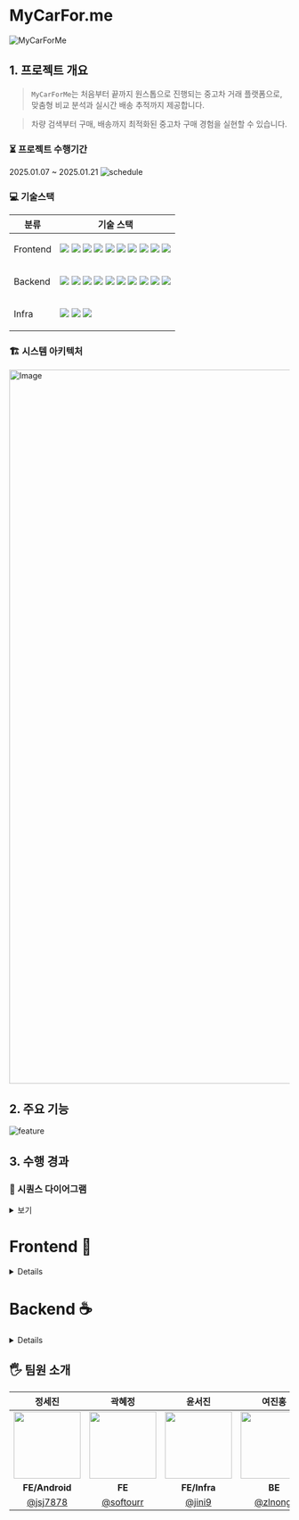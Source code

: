 # MyCarFor.me

 ![MyCarForMe](https://github.com/user-attachments/assets/8aa2938f-e22f-48aa-aaf3-59b44ce16b26)

## 1. 프로젝트 개요
> `MyCarForMe`는  처음부터 끝까지 원스톱으로 진행되는 중고차 거래 플랫폼으로,
 맞춤형 비교 분석과 실시간 배송 추적까지 제공합니다. 
 
 > 차량 검색부터 구매, 배송까지 최적화된 중고차 구매 경험을 실현할 수 있습니다.


### ⏳ 프로젝트 수행기간
2025.01.07 ~ 2025.01.21
![schedule](https://github.com/user-attachments/assets/2f927382-f940-4755-870e-0230c2be3d7f)

### 💻 기술스택
<table> <thead> <tr> <th>분류</th> <th>기술 스택</th> </tr> </thead> <tbody> <tr> <td> <p>Frontend</p> </td> <td> <img src="https://img.shields.io/badge/React 18.3.1-61DAFB?logo=react&logoColor=ffffff"> <img src="https://img.shields.io/badge/TypeScript-3178C6?logo=typescript&logoColor=ffffff"> <img src="https://img.shields.io/badge/Vite-646CFF?logo=vite&logoColor=ffffff"> <img src="https://img.shields.io/badge/pnpm-F69220?logo=pnpm&logoColor=ffffff"> <img src="https://img.shields.io/badge/Nginx-009639?logo=nginx&logoColor=ffffff"> <img src="https://img.shields.io/badge/Zustand-000000?logo=zustand&logoColor=ffffff"> <img src="https://img.shields.io/badge/React Query-FF4154?logo=react-query&logoColor=ffffff"> <img src="https://img.shields.io/badge/Chart.js-FF6384?logo=chart.js&logoColor=ffffff"> <img src="https://img.shields.io/badge/Android Studio-3DDC84?logo=android-studio&logoColor=ffffff"> <img src="https://img.shields.io/badge/Kotlin-7F52FF?logo=kotlin&logoColor=ffffff"> </td> </tr> <tr> <td> <p>Backend</p> </td> <td> <img src="https://img.shields.io/badge/Spring Boot 3.4.1-6DB33F?logo=springboot&logoColor=ffffff"> <img src="https://img.shields.io/badge/Spring Data JPA-6DB33F?logo=spring&logoColor=ffffff"> <img src="https://img.shields.io/badge/Spring Security-6DB33F?logo=springsecurity&logoColor=ffffff"> <img src="https://img.shields.io/badge/MySQL-4479A1?logo=mysql&logoColor=ffffff"> <img src="https://img.shields.io/badge/Keycloak-33A6E8?logo=keycloak&logoColor=ffffff"> <img src="https://img.shields.io/badge/Docker-2496ED?&logo=docker&logoColor=white"> <img src="https://img.shields.io/badge/Thymeleaf-005F0F?logo=thymeleaf&logoColor=ffffff"> <img src="https://img.shields.io/badge/Swagger-85EA2D?logo=swagger&logoColor=ffffff"> <img src="https://img.shields.io/badge/FCM-FFCA28?logo=firebase&logoColor=ffffff"> <img src="https://img.shields.io/badge/Cool SMS-000000?"> </td> </tr> <tr> <td> <p>Infra</p> </td> <td> <img src="https://img.shields.io/badge/AWS EC2-FF9900?logo=amazonec2&logoColor=ffffff"> <img src="https://img.shields.io/badge/AWS RDS-527FFF?logo=amazonrds&logoColor=ffffff"> <img src="https://img.shields.io/badge/GitHub Actions-2088FF?logo=github-actions&logoColor=ffffff"> </td> </tr> </tbody> </table>

### 🏗️ 시스템 아키텍처
<img width="1280" alt="Image" src="https://github.com/user-attachments/assets/cd8e6f10-7da1-4748-a9de-163e87d17394" />

</details>

## 2. 주요 기능
![feature](https://github.com/user-attachments/assets/826592b0-b11b-4b60-9081-a3f5745834ee)


## 3. 수행 경과

### 💍 시퀀스 다이어그램
<details> <summary>  보기 </summary>
 
![payment](https://github.com/user-attachments/assets/88312975-c60c-4764-9139-965e6b8f0cdf)

![delivery](https://github.com/user-attachments/assets/f8c0e4fa-a563-481f-ae73-4e95aa47c811)

</details>
 
# Frontend 🍰

<details>
 
### ☑️ 기능 분할 설계(FSD)를 이용한 FE 아키텍처 구성 💻
### ☑️ FSD Debug 도구 도입 📂
### 중앙화된 에러 관리 전략 ⚠️
  - 라우팅 과정의 모든 에러를 상위 ErrorBoundary로 전파해 일관전 에러 처리 흐름 보장
### 중앙화된 경로 관리 시스템  📍
  - 경로 관리 시스템 Single Source of Truth 구현, pathKeys를 활용해 모든 경로를 중앙에서 관리
  - 모듈화를 통해 각 라우트를 독립된 파일로 관리  
### HOC 패턴을 활용한 코드 최적화 ✨
  - 재사용 가능한 Suspense 로직 구현 (WithSuspense)
  - Code Splitting을 위한 일관된 패턴 제공
  - 컴포넌트 레벨의 로딩 상태 관리
### 타입 시스템 강화 🔧
  - Zod를 활용한 런타임 유효성 검증, TypeScript의 타입 안정성 확보

## 트러블슈팅
### FSD 구조에서 계층 간 의존성 역전 이슈 발생 🔄
- 해결 : Slot 패턴을 통한 해결

</details>

# Backend ☕️

<details>
 
### ☑️ 중고차 데이터
1. AI 학습을 위한 학습용 데이터 수집(크롤링)과 전처리
2. 중고차 시세 예측 AI 모델 개발
3. 운영용 데이터 후처리 작업과 자체 가치 평가 기준 추가

### ☑️ Keycloak 인증서버 구현
![keycloak](https://github.com/user-attachments/assets/e753349b-524d-4b57-9f65-911a7a0af7c5)

### ☑️ 사용자의 선호도와 선택 조건에 기반한 차량 추천 시스템

</details>

 
## 🖐️ 팀원 소개

|                                                  정세진                                                   |                                                  곽혜정                                                   |                                                  윤서진                                                   |                                                  여진홍                                                   |                                                  정한얼                                                   |
| :-------------------------------------------------------------------------------------------------------: | :-------------------------------------------------------------------------------------------------------: | :-------------------------------------------------------------------------------------------------------: | :-------------------------------------------------------------------------------------------------------: | :-------------------------------------------------------------------------------------------------------: |
| <img src="https://github.com/user-attachments/assets/08ef3733-b926-4d56-bf0e-e0dfc49375a9" width="120" /> | <img src="https://github.com/user-attachments/assets/309d6327-b6c7-43a8-b916-cf7000a81457" width="120" /> | <img src="https://github.com/user-attachments/assets/16d6ea0f-2332-4ad1-9293-69efa2806325" width="120" /> | <img src="https://github.com/user-attachments/assets/26581220-4689-4237-b862-83797f80f0e1" width="120" /> | <img src="https://github.com/user-attachments/assets/5b129423-83d7-47ed-aa92-e3c6813e9424" width="120" /> |
|                                                  **FE/Android**                                                   |                                                  **FE**                                                   |                                               **FE/Infra**                                                |                                                  **BE**                                                   |                                            **BE/Infra/AI**                                            |
|                                  [@jsj7878](https://github.com/jsj7878)                                   |                                 [@softourr](https://github.com/softourr)                                  |                                    [@jini9](https://github.com/jini9)                                     |                                  [@zlnongi](https://github.com/zlnongi)                                   |                                   [@Haneol](https://github.com/Haneol)                                    |
